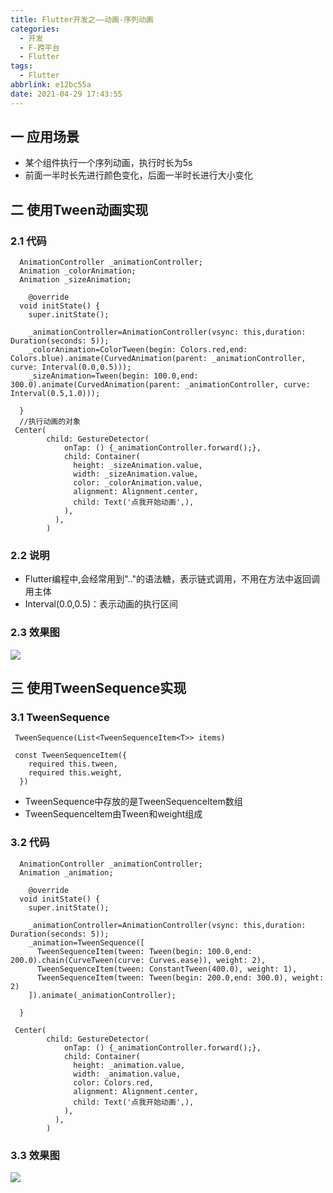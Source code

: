 ```yaml
---
title: Flutter开发之——动画-序列动画
categories:
  - 开发
  - F-跨平台
  - Flutter
tags:
  - Flutter
abbrlink: e12bc55a
date: 2021-04-29 17:43:55
---
```

## 一 应用场景

* 某个组件执行一个序列动画，执行时长为5s
* 前面一半时长先进行颜色变化，后面一半时长进行大小变化

<!--more-->

## 二  使用Tween动画实现

### 2.1 代码

```
  AnimationController _animationController;
  Animation _colorAnimation;
  Animation _sizeAnimation;
  
    @override
  void initState() {
    super.initState();

    _animationController=AnimationController(vsync: this,duration: Duration(seconds: 5));
    _colorAnimation=ColorTween(begin: Colors.red,end: Colors.blue).animate(CurvedAnimation(parent: _animationController, curve: Interval(0.0,0.5)));
    _sizeAnimation=Tween(begin: 100.0,end: 300.0).animate(CurvedAnimation(parent: _animationController, curve: Interval(0.5,1.0)));

  }
  //执行动画的对象
 Center(
        child: GestureDetector(
            onTap: () {_animationController.forward();},
            child: Container(
              height: _sizeAnimation.value,
              width: _sizeAnimation.value,
              color: _colorAnimation.value,
              alignment: Alignment.center,
              child: Text('点我开始动画',),
            ),
          ),
        ) 
```

### 2.2 说明

* Flutter编程中,会经常用到".."的语法糖，表示链式调用，不用在方法中返回调用主体
* Interval(0.0,0.5)：表示动画的执行区间

### 2.3 效果图

![][1]

## 三 使用TweenSequence实现

### 3.1 TweenSequence

```
 TweenSequence(List<TweenSequenceItem<T>> items)
 
 const TweenSequenceItem({
    required this.tween,
    required this.weight,
  })
```

* TweenSequence中存放的是TweenSequenceItem数组
* TweenSequenceItem由Tween和weight组成

### 3.2 代码

```
  AnimationController _animationController;
  Animation _animation;
  
    @override
  void initState() {
    super.initState();

    _animationController=AnimationController(vsync: this,duration: Duration(seconds: 5));
    _animation=TweenSequence([
      TweenSequenceItem(tween: Tween(begin: 100.0,end: 200.0).chain(CurveTween(curve: Curves.ease)), weight: 2),
      TweenSequenceItem(tween: ConstantTween(400.0), weight: 1),
      TweenSequenceItem(tween: Tween(begin: 200.0,end: 300.0), weight: 2)
    ]).animate(_animationController);

  }
  
 Center(
        child: GestureDetector(
            onTap: () {_animationController.forward();},
            child: Container(
              height: _animation.value,
              width: _animation.value,
              color: Colors.red,
              alignment: Alignment.center,
              child: Text('点我开始动画',),
            ),
          ),
        ) 
```

### 3.3 效果图
![][2]



[1]:https://cdn.staticaly.com/gh/PGzxc/CDN/master/blog-flutter/flutter-tween-sequence-interval.gif
[2]:https://cdn.staticaly.com/gh/PGzxc/CDN/master/blog-flutter/flutter_tween_sequence_item.gif